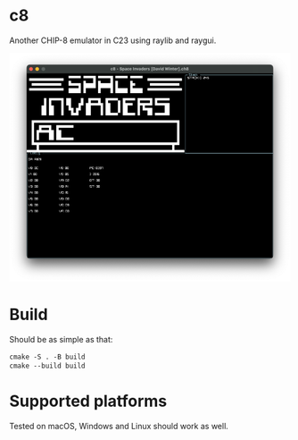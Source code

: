 # c8
Another CHIP-8 emulator in C23 using raylib and raygui.

![screenshot.png](res/screenshot.png)

# Build
Should be as simple as that:
```shell
cmake -S . -B build
cmake --build build
```

# Supported platforms
Tested on macOS, Windows and Linux should work as well.
